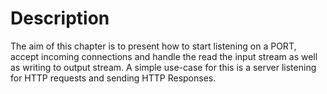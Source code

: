 # Description

The aim of this chapter is to present how to start listening on a PORT, accept
incoming connections and handle the read the input stream as well as writing to
output stream. A simple use-case for this is a server listening for HTTP requests and sending
HTTP Responses.